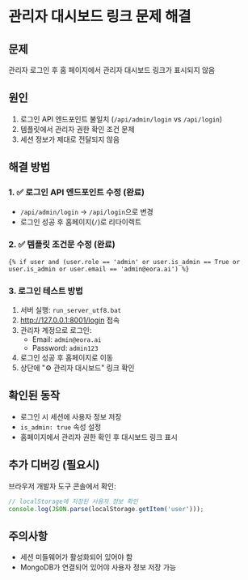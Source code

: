 # 관리자 대시보드 링크 문제 해결

## 문제
관리자 로그인 후 홈 페이지에서 관리자 대시보드 링크가 표시되지 않음

## 원인
1. 로그인 API 엔드포인트 불일치 (`/api/admin/login` vs `/api/login`)
2. 템플릿에서 관리자 권한 확인 조건 문제
3. 세션 정보가 제대로 전달되지 않음

## 해결 방법

### 1. ✅ 로그인 API 엔드포인트 수정 (완료)
- `/api/admin/login` → `/api/login`으로 변경
- 로그인 성공 후 홈페이지(`/`)로 리다이렉트

### 2. ✅ 템플릿 조건문 수정 (완료)
```jinja2
{% if user and (user.role == 'admin' or user.is_admin == True or user.is_admin or user.email == 'admin@eora.ai') %}
```

### 3. 로그인 테스트 방법
1. 서버 실행: `run_server_utf8.bat`
2. http://127.0.0.1:8001/login 접속
3. 관리자 계정으로 로그인:
   - Email: `admin@eora.ai`
   - Password: `admin123`
4. 로그인 성공 후 홈페이지로 이동
5. 상단에 "⚙️ 관리자 대시보드" 링크 확인

## 확인된 동작
- 로그인 시 세션에 사용자 정보 저장
- `is_admin: true` 속성 설정
- 홈페이지에서 관리자 권한 확인 후 대시보드 링크 표시

## 추가 디버깅 (필요시)
브라우저 개발자 도구 콘솔에서 확인:
```javascript
// localStorage에 저장된 사용자 정보 확인
console.log(JSON.parse(localStorage.getItem('user')));
```

## 주의사항
- 세션 미들웨어가 활성화되어 있어야 함
- MongoDB가 연결되어 있어야 사용자 정보 저장 가능 